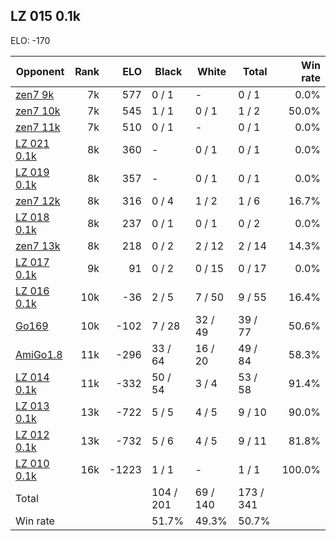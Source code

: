 ## LZ 015 0.1k ##

ELO: -170

Opponent | Rank | ELO | Black | White | Total | Win rate
---------|-----:|----:|-------|-------|-------|-------:
[zen7 9k](zen7%209k.md) | 7k | 577 | 0 / 1 | - | 0 / 1 | 0.0%
[zen7 10k](zen7%2010k.md) | 7k | 545 | 1 / 1 | 0 / 1 | 1 / 2 | 50.0%
[zen7 11k](zen7%2011k.md) | 7k | 510 | 0 / 1 | - | 0 / 1 | 0.0%
[LZ 021 0.1k](LZ%20021%200.1k.md) | 8k | 360 | - | 0 / 1 | 0 / 1 | 0.0%
[LZ 019 0.1k](LZ%20019%200.1k.md) | 8k | 357 | - | 0 / 1 | 0 / 1 | 0.0%
[zen7 12k](zen7%2012k.md) | 8k | 316 | 0 / 4 | 1 / 2 | 1 / 6 | 16.7%
[LZ 018 0.1k](LZ%20018%200.1k.md) | 8k | 237 | 0 / 1 | 0 / 1 | 0 / 2 | 0.0%
[zen7 13k](zen7%2013k.md) | 8k | 218 | 0 / 2 | 2 / 12 | 2 / 14 | 14.3%
[LZ 017 0.1k](LZ%20017%200.1k.md) | 9k | 91 | 0 / 2 | 0 / 15 | 0 / 17 | 0.0%
[LZ 016 0.1k](LZ%20016%200.1k.md) | 10k | -36 | 2 / 5 | 7 / 50 | 9 / 55 | 16.4%
[Go169](Go169.md) | 10k | -102 | 7 / 28 | 32 / 49 | 39 / 77 | 50.6%
[AmiGo1.8](AmiGo1.8.md) | 11k | -296 | 33 / 64 | 16 / 20 | 49 / 84 | 58.3%
[LZ 014 0.1k](LZ%20014%200.1k.md) | 11k | -332 | 50 / 54 | 3 / 4 | 53 / 58 | 91.4%
[LZ 013 0.1k](LZ%20013%200.1k.md) | 13k | -722 | 5 / 5 | 4 / 5 | 9 / 10 | 90.0%
[LZ 012 0.1k](LZ%20012%200.1k.md) | 13k | -732 | 5 / 6 | 4 / 5 | 9 / 11 | 81.8%
[LZ 010 0.1k](LZ%20010%200.1k.md) | 16k | -1223 | 1 / 1 | - | 1 / 1 | 100.0%
Total | | | 104 / 201 | 69 / 140 | 173 / 341 | 
Win rate| | | 51.7% | 49.3% | 50.7% | 
